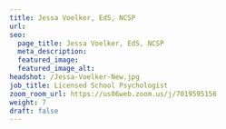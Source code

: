 ```yaml
---
title: Jessa Voelker, EdS, NCSP
url: 
seo:
  page_title: Jessa Voelker, EdS, NCSP
  meta_description: 
  featured_image: 
  featured_image_alt: 
headshot: /Jessa-Voelker-New.jpg
job_title: Licensed School Psychologist
zoom_room_url: https://us06web.zoom.us/j/7019595156
weight: 7
draft: false
---
```

